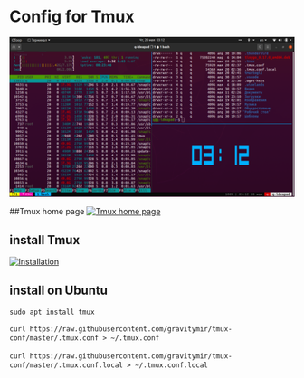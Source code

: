 # Config for Tmux

![Tmux screen](https://raw.githubusercontent.com/gravitymir/tmux-conf/master/tmux_screen.png)

##Tmux home page
[![Tmux home page](https://github.com/tmux/tmux#welcome-to-tmux)](https://github.com/tmux/tmux#welcome-to-tmux)

## install Tmux
[![Installation](https://github.com/tmux/tmux/wiki/Installing#installing-tmuxe)](https://github.com/tmux/tmux/wiki/Installing#installing-tmux)

## install on Ubuntu
``` shell
sudo apt install tmux
```

``` shell
curl https://raw.githubusercontent.com/gravitymir/tmux-conf/master/.tmux.conf > ~/.tmux.conf

curl https://raw.githubusercontent.com/gravitymir/tmux-conf/master/.tmux.conf.local > ~/.tmux.conf.local
```

